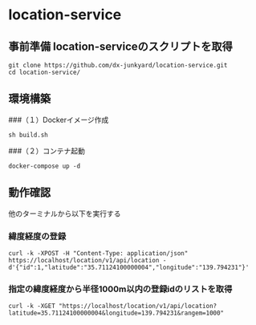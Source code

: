# location-service

## 事前準備 location-serviceのスクリプトを取得
```
git clone https://github.com/dx-junkyard/location-service.git
cd location-service/
```

## 環境構築
###（１）Dockerイメージ作成
```
sh build.sh
```

###（２）コンテナ起動
```
docker-compose up -d
```

## 動作確認

他のターミナルから以下を実行する

### 緯度経度の登録
```
curl -k -XPOST -H "Content-Type: application/json"  https://localhost/location/v1/api/location -d'{"id":1,"latitude":"35.71124100000004","longitude":"139.794231"}'
```

### 指定の緯度経度から半径1000m以内の登録idのリストを取得
``
curl -k -XGET "https://localhost/location/v1/api/location?latitude=35.71124100000004&longitude=139.794231&rangem=1000"
``

